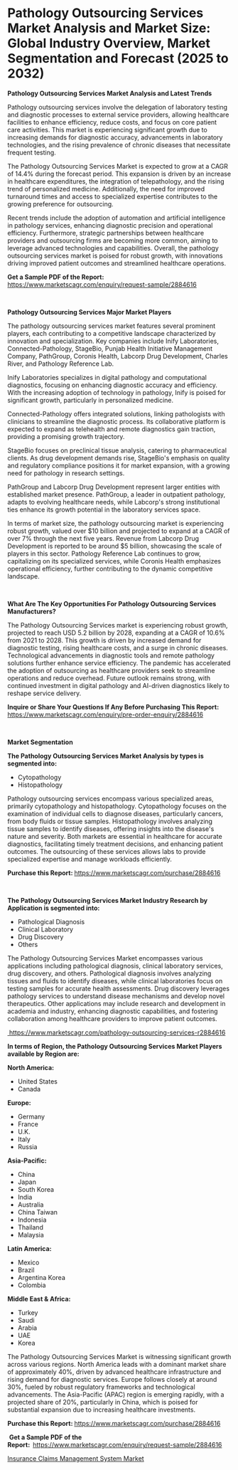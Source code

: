<p><h1>Pathology Outsourcing Services Market Analysis and Market Size: Global Industry Overview, Market Segmentation and Forecast (2025 to 2032)</h1></p><p><strong>Pathology Outsourcing Services Market Analysis and Latest Trends</strong></p>
<p><p>Pathology outsourcing services involve the delegation of laboratory testing and diagnostic processes to external service providers, allowing healthcare facilities to enhance efficiency, reduce costs, and focus on core patient care activities. This market is experiencing significant growth due to increasing demands for diagnostic accuracy, advancements in laboratory technologies, and the rising prevalence of chronic diseases that necessitate frequent testing.</p><p>The Pathology Outsourcing Services Market is expected to grow at a CAGR of 14.4% during the forecast period. This expansion is driven by an increase in healthcare expenditures, the integration of telepathology, and the rising trend of personalized medicine. Additionally, the need for improved turnaround times and access to specialized expertise contributes to the growing preference for outsourcing. </p><p>Recent trends include the adoption of automation and artificial intelligence in pathology services, enhancing diagnostic precision and operational efficiency. Furthermore, strategic partnerships between healthcare providers and outsourcing firms are becoming more common, aiming to leverage advanced technologies and capabilities. Overall, the pathology outsourcing services market is poised for robust growth, with innovations driving improved patient outcomes and streamlined healthcare operations.</p></p>
<p><strong>Get a Sample PDF of the Report:&nbsp;</strong> <a href="https://www.marketscagr.com/enquiry/request-sample/2884616?utm_campaign=3345&utm_medium=2&utm_source=Github&utm_content=ia&utm_term=13032025&utm_id=pathology-outsourcing-services">https://www.marketscagr.com/enquiry/request-sample/2884616</a></p>
<p>&nbsp;</p>
<p><strong>Pathology Outsourcing Services Major Market Players</strong></p>
<p><p>The pathology outsourcing services market features several prominent players, each contributing to a competitive landscape characterized by innovation and specialization. Key companies include Inify Laboratories, Connected-Pathology, StageBio, Punjab Health Initiative Management Company, PathGroup, Coronis Health, Labcorp Drug Development, Charles River, and Pathology Reference Lab.</p><p>Inify Laboratories specializes in digital pathology and computational diagnostics, focusing on enhancing diagnostic accuracy and efficiency. With the increasing adoption of technology in pathology, Inify is poised for significant growth, particularly in personalized medicine.</p><p>Connected-Pathology offers integrated solutions, linking pathologists with clinicians to streamline the diagnostic process. Its collaborative platform is expected to expand as telehealth and remote diagnostics gain traction, providing a promising growth trajectory.</p><p>StageBio focuses on preclinical tissue analysis, catering to pharmaceutical clients. As drug development demands rise, StageBio's emphasis on quality and regulatory compliance positions it for market expansion, with a growing need for pathology in research settings.</p><p>PathGroup and Labcorp Drug Development represent larger entities with established market presence. PathGroup, a leader in outpatient pathology, adapts to evolving healthcare needs, while Labcorp's strong institutional ties enhance its growth potential in the laboratory services space.</p><p>In terms of market size, the pathology outsourcing market is experiencing robust growth, valued over $10 billion and projected to expand at a CAGR of over 7% through the next five years. Revenue from Labcorp Drug Development is reported to be around $5 billion, showcasing the scale of players in this sector. Pathology Reference Lab continues to grow, capitalizing on its specialized services, while Coronis Health emphasizes operational efficiency, further contributing to the dynamic competitive landscape.</p></p>
<p>&nbsp;</p>
<p><strong>What Are The Key Opportunities For Pathology Outsourcing Services Manufacturers?</strong></p>
<p><p>The Pathology Outsourcing Services market is experiencing robust growth, projected to reach USD 5.2 billion by 2028, expanding at a CAGR of 10.6% from 2021 to 2028. This growth is driven by increased demand for diagnostic testing, rising healthcare costs, and a surge in chronic diseases. Technological advancements in diagnostic tools and remote pathology solutions further enhance service efficiency. The pandemic has accelerated the adoption of outsourcing as healthcare providers seek to streamline operations and reduce overhead. Future outlook remains strong, with continued investment in digital pathology and AI-driven diagnostics likely to reshape service delivery.</p></p>
<p><strong>Inquire or Share Your Questions If Any Before Purchasing This Report:</strong> <a href="https://www.marketscagr.com/enquiry/pre-order-enquiry/2884616?utm_campaign=3345&utm_medium=2&utm_source=Github&utm_content=ia&utm_term=13032025&utm_id=pathology-outsourcing-services">https://www.marketscagr.com/enquiry/pre-order-enquiry/2884616</a></p>
<p>&nbsp;</p>
<p><strong>Market Segmentation</strong></p>
<p><strong>The Pathology Outsourcing Services Market Analysis by types is segmented into:</strong></p>
<p><ul><li>Cytopathology</li><li>Histopathology</li></ul></p>
<p><p>Pathology outsourcing services encompass various specialized areas, primarily cytopathology and histopathology. Cytopathology focuses on the examination of individual cells to diagnose diseases, particularly cancers, from body fluids or tissue samples. Histopathology involves analyzing tissue samples to identify diseases, offering insights into the disease's nature and severity. Both markets are essential in healthcare for accurate diagnostics, facilitating timely treatment decisions, and enhancing patient outcomes. The outsourcing of these services allows labs to provide specialized expertise and manage workloads efficiently.</p></p>
<p><strong>Purchase this Report:&nbsp;</strong><a href="https://www.marketscagr.com/purchase/2884616?utm_campaign=3345&utm_medium=2&utm_source=Github&utm_content=ia&utm_term=13032025&utm_id=pathology-outsourcing-services">https://www.marketscagr.com/purchase/2884616</a></p>
<p>&nbsp;</p>
<p><strong>The Pathology Outsourcing Services Market Industry Research by Application is segmented into:</strong></p>
<p><ul><li>Pathological Diagnosis</li><li>Clinical Laboratory</li><li>Drug Discovery</li><li>Others</li></ul></p>
<p><p>The Pathology Outsourcing Services Market encompasses various applications including pathological diagnosis, clinical laboratory services, drug discovery, and others. Pathological diagnosis involves analyzing tissues and fluids to identify diseases, while clinical laboratories focus on testing samples for accurate health assessments. Drug discovery leverages pathology services to understand disease mechanisms and develop novel therapeutics. Other applications may include research and development in academia and industry, enhancing diagnostic capabilities, and fostering collaboration among healthcare providers to improve patient outcomes.</p></p>
<p><a href="https://www.marketscagr.com/pathology-outsourcing-services-r2884616?utm_campaign=3345&utm_medium=2&utm_source=Github&utm_content=ia&utm_term=13032025&utm_id=pathology-outsourcing-services">&nbsp;https://www.marketscagr.com/pathology-outsourcing-services-r2884616</a></p>
<p><strong>In terms of Region, the Pathology Outsourcing Services Market Players available by Region are:</strong></p>
<p>
    <p> <strong> North America: </strong>
        <ul>
            <li>United States</li>
            <li>Canada</li>
        </ul>
        </p> 
    <p> <strong> Europe: </strong>
        <ul>
            <li>Germany</li>
            <li>France</li>
            <li>U.K.</li>
            <li>Italy</li>
            <li>Russia</li>
        </ul>
        </p> 
    <p> <strong> Asia-Pacific: </strong>
        <ul>
            <li>China</li>
            <li>Japan</li>
            <li>South Korea</li>
            <li>India</li>
            <li>Australia</li>
            <li>China Taiwan</li>
            <li>Indonesia</li>
            <li>Thailand</li>
            <li>Malaysia</li>
        </ul>
        </p> 
    <p> <strong> Latin America: </strong>
        <ul>
            <li>Mexico</li>
            <li>Brazil</li>
            <li>Argentina Korea</li>
            <li>Colombia</li>
        </ul>
        </p> 
    <p> <strong> Middle East & Africa: </strong>
        <ul>
            <li>Turkey</li>
            <li>Saudi</li>
            <li>Arabia</li>
            <li>UAE</li>
            <li>Korea</li>
        </ul>
    </p>
    </p>
<p><p>The Pathology Outsourcing Services Market is witnessing significant growth across various regions. North America leads with a dominant market share of approximately 40%, driven by advanced healthcare infrastructure and rising demand for diagnostic services. Europe follows closely at around 30%, fueled by robust regulatory frameworks and technological advancements. The Asia-Pacific (APAC) region is emerging rapidly, with a projected share of 20%, particularly in China, which is poised for substantial expansion due to increasing healthcare investments.</p></p>
<p><strong>Purchase this Report: </strong><a href="https://www.marketscagr.com/purchase/2884616?utm_campaign=3345&utm_medium=2&utm_source=Github&utm_content=ia&utm_term=13032025&utm_id=pathology-outsourcing-services">https://www.marketscagr.com/purchase/2884616</a></p>
<p>&nbsp;<strong>Get a Sample PDF of the Report:&nbsp;&nbsp;</strong><a href="https://www.marketscagr.com/enquiry/request-sample/2884616?utm_campaign=3345&utm_medium=2&utm_source=Github&utm_content=ia&utm_term=13032025&utm_id=pathology-outsourcing-services">https://www.marketscagr.com/enquiry/request-sample/2884616</a></p>
<p><strong></strong></p>
<p><p><a href="https://github.com/sirayedantte/Market-Research-Report-List-1/blob/main/insurance-claims-management-system-market.md?utm_campaign=3345&utm_medium=2&utm_source=Github&utm_content=ia&utm_term=13032025&utm_id=pathology-outsourcing-services">Insurance Claims Management System Market</a></p></p>